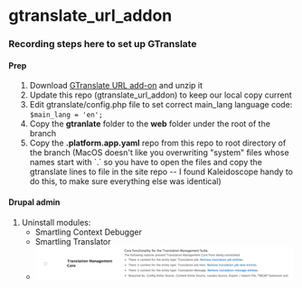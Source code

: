 # gtranslate_url_addon
<h3>Recording steps here to set up GTranslate</h3>
<h4>Prep</h4>
<ol style="margin-left:1em;">
    <li>Download <a href="http://gtranslate.net/downloads/gtranslate_url_addon.zip">GTranslate URL add-on</a> and unzip it</li>
    <li>Update this repo (gtranslate_url_addon) to keep our local copy current</li>
    <li>Edit gtranslate/config.php file to set correct main_lang language code: <code>$main_lang = 'en';</code></li>
    <li>Copy the <strong>gtranlate</strong> folder to the <strong>web</strong> folder under the root of the branch</li>
    <li>Copy the <strong>.platform.app.yaml</strong> repo from this repo to root directory of the branch (MacOS doesn't like you overwriting "system" files whose names start with `.` so you have to open the files and copy the gtranslate lines to file in the site repo -- I found Kaleidoscope handy to do this, to make sure everything else was identical)</li>
</ol>
<h4>Drupal admin</h4>
<ol>
  <li>Uninstall modules:
<ul>
  <li>Smartling Context Debugger</li>
  <li>Smartling Translator</li>
  <li><img src="translation_management_core.png" alt="translation management core"></li>
</ul>
  </li>
</ol>
